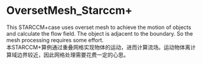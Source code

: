 # OversetMesh_Starccm+
This STARCCM+case uses overset mesh to achieve the motion of objects and calculate the flow field. The object is adjacent to the boundary. So the mesh processing requires some effort. <br>
本STARCCM+算例通过重叠网格实现物体的运动，进而计算流场。运动物体离计算域边界较近，因此网格处理需要花费一定的心思。
